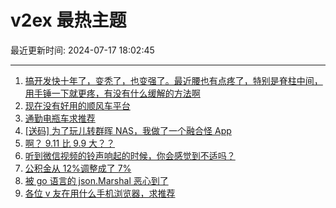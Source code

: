 # v2ex 最热主题

最近更新时间: 2024-07-17 18:02:45

--- 
1. [搞开发快十年了，变秃了，也变强了。最近腰也有点疼了，特别是脊柱中间，用手锤一下就更疼，有没有什么缓解的方法啊](https://www.v2ex.com/t/1057875) 
2. [现在没有好用的顺风车平台](https://www.v2ex.com/t/1057876) 
3. [通勤电瓶车求推荐](https://www.v2ex.com/t/1057879) 
4. [[送码] 为了玩儿转群晖 NAS，我做了一个融合怪 App](https://www.v2ex.com/t/1057901) 
5. [啊？ 9.11 比 9.9 大？？](https://www.v2ex.com/t/1057939) 
6. [听到微信视频的铃声响起的时候，你会感觉到不适吗？](https://www.v2ex.com/t/1057890) 
7. [公积金从 12%调整成了 7%](https://www.v2ex.com/t/1057928) 
8. [被 go 语言的 json.Marshal 恶心到了](https://www.v2ex.com/t/1057942) 
9. [各位 v 友在用什么手机浏览器，求推荐](https://www.v2ex.com/t/1057979) 
